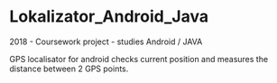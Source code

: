 # Lokalizator_Android_Java
2018 - Coursework project - studies
Android / JAVA

GPS localisator for android
checks current position and measures the distance between 2 GPS points.
